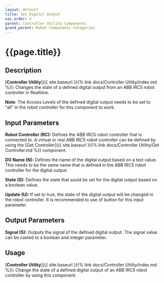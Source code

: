 ```yaml
---
layout: default
title: Set Digital Output
nav_order: 3
parent: Controller Utility Components
grand_parent: Robot Components Categories
---
```


# **{{page.title}}**

## **Description**

[**Controller Utility**]({{ site.baseurl }}{% link docs/Controller Utility/index.md %})**:** 
Changes the state of a defined digital output from an ABB IRC5 robot controller in Realtime.

**Note**: The Access Levels of the defined digital output needs to be set to “all” in the robot controller for this component to work.

## **Input Parameters**

**Robot Controller (RC):** Defines the ABB IRC5 robot controller that is connected to. A virtual or real ABB IRC5 robot controller can be defined by using the [Get Controller]({{ site.baseurl }}{% link docs/Controller Utility/Get Controller.md %}) component.

**DO Name (N):** Defines the name of the digital output based on a text value. This needs to be the same name that is defined in the ABB IRC5 robot controller for the digital output.

**State (S):** Defines the state that sould be set for the digital output based on a boolean value.

**Update (U):** If set to true, the state of the digital output will be changed in the robot controller. It is recommended to use of button for this input parameter. 

## **Output Parameters**

**Signal (S):** Outputs the signal of the defined digital output. The signal value can be casted to a boolean and integer parameter. 

## **Usage**

[**Controller Utility**]({{ site.baseurl }}{% link docs/Controller Utility/index.md %})**:** Change the state of a defined digital output of an ABB IRC5 robot controller by using this component.
